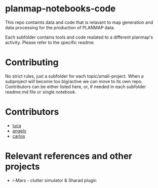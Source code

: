 # planmap-notebooks-code

This repo containts data and code that is relavant to map generation and data processing for the production of PLANMAP data.

Each subfolder contains tools and code realated to a different planmap's activity. Please refer to the specific readme.

# Contributing
No strict rules, just a subfolder for each topic/small-project. When a subproject will become too big/active we can move to its own repo. 
Contributors can be either listed here, or, if needed in each subfolder readme.md file or single notebook.

# Contributors
- [luca](https://github.com/luca-penasa)
- [angelo](https://github.com/aprossi)
- [carlos]()

# Relevant references and other projects

* i-Mars - clutter simulator & Sharad plugin

